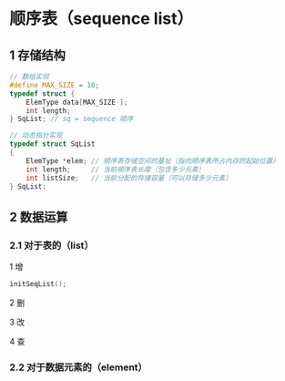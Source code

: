 # 顺序表（sequence list）

## 1 存储结构

```c
// 数组实现
#define MAX_SIZE = 10;
typedef struct {
    ElemType data[MAX_SIZE ];
    int length;
} SqList; // sq = sequence 顺序
```

```c
// 动态指针实现
typedef struct SqList
{
    ElemType *elem; // 顺序表存储空间的基址（指向顺序表所占内存的起始位置）
    int length;     // 当前顺序表长度（包含多少元素）
    int listSize;   // 当前分配的存储容量（可以存储多少元素）
} SqList;
```

## 2 数据运算

### 2.1 对于表的（list）

1 增

```c
initSeqList();
```

2 删

3 改

4 查

### 2.2 对于数据元素的（element）

